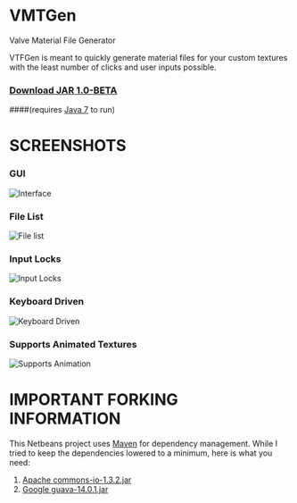 VMTGen
======

Valve Material File Generator

VTFGen is meant to quickly generate material files for your custom textures
with the least number of clicks and user inputs possible.

### [Download JAR 1.0-BETA](https://github.com/Xyphos/VMTGen/blob/master/target/VMTGen-1.0-BETA.jar?raw=true)
####(requires [Java 7](http://www.oracle.com/technetwork/java/javase/downloads/index.html) to run)

# SCREENSHOTS

### GUI
![Interface](https://raw.github.com/Xyphos/VMTGen/master/doc/screenshot.png)

### File List
![File list](https://raw.github.com/Xyphos/VMTGen/master/doc/files.png)

### Input Locks
![Input Locks](https://raw.github.com/Xyphos/VMTGen/master/doc/lock-input.png)

### Keyboard Driven
![Keyboard Driven](https://raw.github.com/Xyphos/VMTGen/master/doc/hotkeys.png)

### Supports Animated Textures
![Supports Animation](https://raw.github.com/Xyphos/VMTGen/master/doc/material.png)



# IMPORTANT FORKING INFORMATION
This Netbeans project uses [Maven](http://maven.apache.org/) for dependency management.
While I tried to keep the dependencies lowered to a minimum, here is what you need:

1. [Apache commons-io-1.3.2.jar](http://commons.apache.org/proper/commons-io/download_io.cgi)
2. [Google guava-14.0.1.jar](https://code.google.com/p/guava-libraries/)
